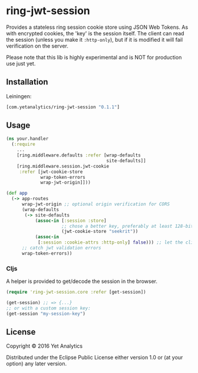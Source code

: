 # ring-jwt-session

Provides a stateless ring session cookie store using JSON Web Tokens. As with encrypted cookies, the 'key' is the session itself. The client can read the session (unless you make it `:http-only`), but if it is modified it will fail verification on the server.

Please note that this lib is highly experimental and is NOT for production use just yet.


## Installation
Leiningen:

``` clojure
[com.yetanalytics/ring-jwt-session "0.1.1"]
```

## Usage

``` clojure
(ns your.handler
  (:require
    ...
    [ring.middleware.defaults :refer [wrap-defaults
                                      site-defaults]]
    [ring.middleware.session.jwt-cookie
     :refer [jwt-cookie-store
             wrap-token-errors
             wrap-jwt-origin]]))

(def app
  (-> app-routes
      wrap-jwt-origin ;; optional origin verification for CORS
      (wrap-defaults
       (-> site-defaults
           (assoc-in [:session :store]
                     ;; chose a better key, preferably at least 128-bit
                     (jwt-cookie-store "seekrit"))
           (assoc-in
            [:session :cookie-attrs :http-only] false))) ;; let the client see
      ;; catch jwt validation errors
      wrap-token-errors))
```

### Cljs

A helper is provided to get/decode the session in the browser.

``` clojure
(require 'ring-jwt-session.core :refer [get-session])

(get-session) ;; => {...}
;; or with a custom session key:
(get-session "my-session-key")

```

## License

Copyright © 2016 Yet Analytics

Distributed under the Eclipse Public License either version 1.0 or (at
your option) any later version.
